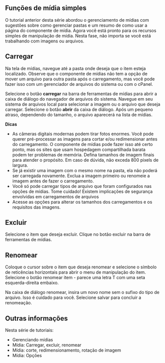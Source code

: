 <!-- Filename: J4.x:Media:_Upload_Delete_Rename / Display title: Media: Upload Delete Rename/pt-br -->

## Funções de mídia simples

O tutorial anterior desta série abordou o  gerenciamento de
mídias
com sugestões sobre como gerenciar pastas e um resumo de como usar a
página do componente de mídia. Agora você está pronto para os recursos
simples de manipulação de mídia. Nesta fase, não importa se você está
trabalhando com imagens ou arquivos.

## Carregar

Na tela de mídias, navegue até a pasta onde deseja que o item esteja
localizado. Observe que o componente de mídias não tem a opção de mover
um arquivo para outra pasta após o carregamento, mas você pode fazer
isso com um gerenciador de arquivos do sistema ou com o cPanel.

Selecione o botão **carregar** na barra de ferramentas de mídias para
abrir a caixa de diálogo do navegador de arquivos do sistema. Navegue em
seu sistema de arquivos local para selecionar a imagem ou o arquivo que
deseja carregar. Selecione o botão **abrir** da caixa de diálogo. Após
um pequeno atraso, dependendo do tamanho, o arquivo aparecerá na lista
de mídias.

**Dicas**

- As câmeras digitais modernas podem tirar fotos enormes. Você pode
  querer pré-processar as imagens para cortar e/ou redimensionar antes
  do carregamento. O componente de mídias pode fazer isso até certo
  ponto, mas os sites que usam hospedagem compartilhada barata podem ter
  problemas de memória. Defina tamanhos de imagem finais para atender o
  propósito. Em caso de dúvida, não exceda 800 pixels de largura.
- Se já existir uma imagem com o mesmo nome na pasta, ela não poderá ser
  carregada novamente. Exclua a imagem primeiro ou renomeie a imagem
  antes de fazer o carregamento.
- Você só pode carregar tipos de arquivo que foram configurados nas
  opções de mídias. Tome cuidado! Existem implicações de segurança
  envolvidas em carregamentos de arquivos
- Acesse as opções para alterar os tamanhos dos carregamentos e os
  requisitos das imagens.

## Excluir

Selecione o item que deseja excluir. Clique no botão excluir na barra de
ferramentas de mídias.

## Renomear

Coloque o cursor sobre o item que deseja renomear e selecione o símbolo
de reticências horizontais para abrir o menu de manipulação do item.
Selecione o botão renomear item - parece uma letra T com uma seta
esquerda-direita embaixo.

Na caixa de diálogo renomear, insira um novo nome sem o sufixo do tipo
de arquivo. Isso é cuidado para você. Selecione salvar para concluir a
renomeação.

## Outras informações

Nesta série de tutoriais:

-  Gerenciando
  mídias
-  Mídia: Carregar, excluir,
  renomear
-  Mídia: corte, redimensionamento, rotação de
  imagem
-  Mídia:
  Opções
